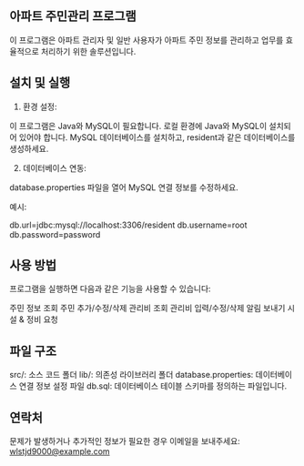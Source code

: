 ## 아파트 주민관리 프로그램

이 프로그램은 아파트 관리자 및 일반 사용자가 아파트 주민 정보를 관리하고 업무를 효율적으로 처리하기 위한 솔루션입니다.

## 설치 및 실행

1. 환경 설정:

이 프로그램은 Java와 MySQL이 필요합니다. 
로컬 환경에 Java와 MySQL이 설치되어 있어야 합니다.
MySQL 데이터베이스를 설치하고, resident과 같은 데이터베이스를 생성하세요.

2. 데이터베이스 연동:

database.properties 파일을 열어 MySQL 연결 정보를 수정하세요.

예시:

db.url=jdbc:mysql://localhost:3306/resident
db.username=root
db.password=password

## 사용 방법

프로그램을 실행하면 다음과 같은 기능을 사용할 수 있습니다:

주민 정보 조회
주민 추가/수정/삭제
관리비 조회
관리비 입력/수정/삭제
알림 보내기
시설 & 정비 요청

## 파일 구조

src/: 소스 코드 폴더
lib/: 의존성 라이브러리 폴더
database.properties: 데이터베이스 연결 정보 설정 파일
db.sql: 데이터베이스 테이블 스키마를 정의하는 파일입니다.

## 연락처

문제가 발생하거나 추가적인 정보가 필요한 경우 이메일을 보내주세요: 
wlstjd9000@example.com

